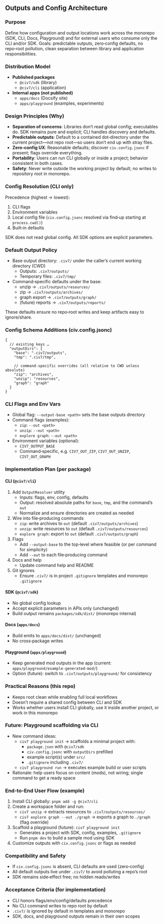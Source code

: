 ## Outputs and Config Architecture

### Purpose
Define how configuration and output locations work across the monorepo (SDK, CLI, Docs, Playground) and for external users who consume only the CLI and/or SDK. Goals: predictable outputs, zero‑config defaults, no repo‑root pollution, clean separation between library and application responsibilities.

### Distribution Model
- **Published packages**
  - `@civ7/sdk` (library)
  - `@civ7/cli` (application)
- **Internal apps (not published)**
  - `apps/docs` (Docsify site)
  - `apps/playground` (examples, experiments)

### Design Principles (Why)
- **Separation of concerns**: Libraries don’t read global config; executables do. SDK remains pure and explicit; CLI handles discovery and defaults.
- **Predictable outputs**: Default to a contained dot‑directory under the current project—not repo root—so users don’t end up with stray files.
- **Zero‑config UX**: Reasonable defaults; discover `civ.config.jsonc` if present; flags override everything.
- **Portability**: Users can run CLI globally or inside a project; behavior consistent in both cases.
- **Safety**: Never write outside the working project by default; no writes to repository root in monorepo.

### Config Resolution (CLI only)
Precedence (highest → lowest):
1) CLI flags
2) Environment variables
3) Local config file (`civ.config.jsonc` resolved via find‑up starting at `process.cwd()`)
4) Built‑in defaults

SDK does not read global config. All SDK options are explicit parameters.

### Default Output Policy
- Base output directory: `.civ7/` under the caller’s current working directory (CWD)
  - Outputs: `.civ7/outputs/`
  - Temporary files: `.civ7/tmp/`
- Command‑specific defaults under the base:
  - unzip → `.civ7/outputs/resources/`
  - zip → `.civ7/outputs/archives/`
  - graph export → `.civ7/outputs/graph/`
  - (future) reports → `.civ7/outputs/reports/`

These defaults ensure no repo‑root writes and keep artifacts easy to ignore/share.

### Config Schema Additions (civ.config.jsonc)
```
{
  // existing keys …
  "outputDirs": {
    "base": ".civ7/outputs",
    "tmp": ".civ7/tmp",

    // command‑specific overrides (all relative to CWD unless absolute)
    "zip": "archives",
    "unzip": "resources",
    "graph": "graph"
  }
}
```

### CLI Flags and Env Vars
- Global flag: `--output-base <path>` sets the base outputs directory
- Command flags (examples):
  - `zip`: `--out <path>`
  - `unzip`: `--out <path>`
  - `explore graph`: `--out <path>`
- Environment variables (optional):
  - `CIV7_OUTPUT_BASE`
  - Command‑specific, e.g. `CIV7_OUT_ZIP`, `CIV7_OUT_UNZIP`, `CIV7_OUT_GRAPH`

### Implementation Plan (per package)

#### CLI (`@civ7/cli`)
1) Add `OutputResolver` utility
   - Inputs: flags, env, config, defaults
   - Output: resolved absolute paths for `base`, `tmp`, and the command’s `out`
   - Normalize and ensure directories are created as needed
2) Wire into file‑producing commands
   - `zip`: write archives to `out` (default `.civ7/outputs/archives`)
   - `unzip`: write resources to `out` (default `.civ7/outputs/resources`)
   - `explore graph`: export to `out` (default `.civ7/outputs/graph`)
3) Flags
   - Add `--output-base` to the top‑level where feasible (or per command for simplicity)
   - Add `--out` to each file‑producing command
4) Docs and help
   - Update command help and README
5) Git ignores
   - Ensure `.civ7/` is in project `.gitignore` templates and monorepo `.gitignore`

#### SDK (`@civ7/sdk`)
- No global config lookup
- Accept explicit parameters in APIs only (unchanged)
- Build output remains `packages/sdk/dist/` (monorepo internal)

#### Docs (`apps/docs`)
- Build emits to `apps/docs/dist/` (unchanged)
- No cross‑package writes

#### Playground (`apps/playground`)
- Keep generated mod outputs in the app (current: `apps/playground/example-generated-mod/`)
- Option (future): switch to `.civ7/outputs/playground/` for consistency

### Practical Reasons (this repo)
- Keeps root clean while enabling full local workflows
- Doesn’t require a shared config between CLI and SDK
- Works whether users install CLI globally, use it inside another project, or work in this monorepo

### Future: Playground scaffolding via CLI
- New command ideas:
  - `civ7 playground init` → scaffolds a minimal project with:
    - `package.json` with `@civ7/sdk`
    - `civ.config.jsonc` with `outputDirs` prefilled
    - example script(s) under `src/`
    - `.gitignore` including `.civ7/`
  - `civ7 playground run` → executes example build or user scripts
- Rationale: help users focus on content (mods), not wiring; single command to get a ready space

### End‑to‑End User Flow (example)
1) Install CLI globally: `pnpm add -g @civ7/cli`
2) Create a workspace folder and run:
   - `civ7 unzip` → extracts resources to `.civ7/outputs/resources/`
   - `civ7 explore graph --out ./graph` → exports a graph to `./graph` (flag override)
3) Scaffold a playground (future): `civ7 playground init`
   - Generates a project with SDK, config, examples, `.gitignore`
   - Run `pnpm dev` to build a sample mod using SDK
4) Customize outputs with `civ.config.jsonc` or flags as needed

### Compatibility and Safety
- If `civ.config.jsonc` is absent, CLI defaults are used (zero‑config)
- All default outputs live under `.civ7/` to avoid polluting a repo’s root
- SDK remains side‑effect free; no hidden reads/writes

### Acceptance Criteria (for implementation)
- CLI honors flags/env/config/defaults precedence
- No CLI command writes to repo root by default
- `.civ7/` is ignored by default in templates and monorepo
- SDK, docs, and playground outputs remain in their own scopes


